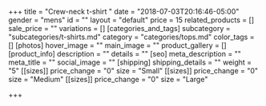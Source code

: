 +++
title = "Crew-neck t-shirt "
date = "2018-07-03T20:16:46-05:00"
gender = "mens"
id = ""
layout = "default"
price = 15
related_products = []
sale_price = ""
variations = []
[categories_and_tags]
subcategory = "subcategories/t-shirts.md"
category = "categories/tops.md"
color_tags = []
[photos]
hover_image = ""
main_image = ""
product_gallery = []
[product_info]
description = ""
details = ""
[seo]
meta_description = ""
meta_title = ""
social_image = ""
[shipping]
shipping_details = ""
weight = "5"
[[sizes]]
price_change = "0"
size = "Small"
[[sizes]]
price_change = "0"
size = "Medium"
[[sizes]]
price_change = "0"
size = "Large"

+++
